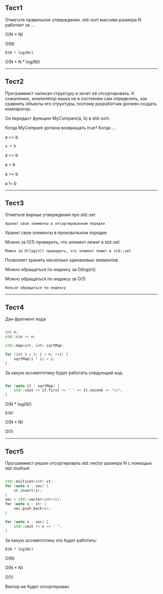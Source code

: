 ## Тест1

Отметьте правильное утверждение. std::sort массива размера N работает за ...

O(N * N)

O(N)

`O(N * log(N))`

O(N * N * log(N))




------


## Тест2

Программист написал структуру и хочет её отсортировать. К сожалению, компилятор языка не в состоянии сам определить, как сравнить объекты его структуры, поэтому разработчик должен создать компаратор.

Он передаст функцию MyCompare(a, b) в std::sort.

Когда MyCompare должна возвращать true? Когда ...

a == b

`a < b`

a <= b

a > b

a >= b

a != b



------



## Тест3

Отметьте верные утверждения про std::set

`Хранит свои элементы в отсортированном порядке`

Хранит свои элементы в произвольном порядке

Можно за O(1) проверить, что элемент лежит в std::set

`Можно за O(log(n)) проверить, что элемент лежит в std::set`

Позволяет хранить несколько одинаковых элементов

Можно обращаться по индексу за O(log(n))

Можно обращаться по индексу за O(1)

`Нельзя обращаться по индексу`






-----

## Тест4

Дан фрагмент кода

```c++

int n;
std::cin >> n;

std::map<int, int> sqrtMap;

for (int i = 0; i < n; ++i) {
    sqrtMap[i * i] = i;
}

```

За какую ассимптотику будет работать следующий код:

```c++

for (auto it : sqrtMap) {
    std::cout << it.first << " " << it.second << "\n";
}

```


O(N * log(N))

`O(N)`

O(N * N)

O(1)


-------

## Тест5

Программист решил отсортировать std::vector<int> размера N с помощью std::multiset

```c++

std::multiset<int> st;
for (auto x : vec) {
    st.insert(x);
}
vec = std::vector<int>(0);
for (auto x : st) {
    vec.push_back(x);
}

for (auto x : vec) {
    std::cout << x << " ";
}

```

За какую ассимптотику это будет работать:


`O(N * log(N))`

O(N)

O(N * N)

O(1)

Вектор не будет отсортирован
